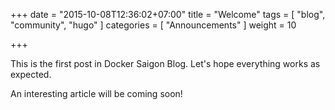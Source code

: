 +++
date = "2015-10-08T12:36:02+07:00"
title = "Welcome"
tags = [
    "blog",
    "community",
    "hugo"
]
categories = [
    "Announcements"
]
weight = 10

+++

This is the first post in Docker Saigon Blog. Let's hope everything works as expected.

An interesting article will be coming soon!